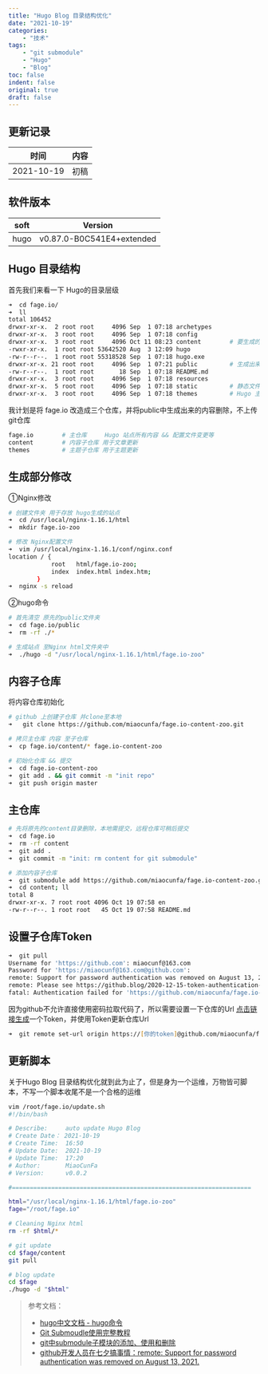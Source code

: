 ```yaml
---
title: "Hugo Blog 目录结构优化"
date: "2021-10-19"
categories:
    - "技术"
tags:
    - "git submodule"
    - "Hugo"
    - "Blog"
toc: false
indent: false
original: true
draft: false
---
```


## 更新记录

| 时间       | 内容 |
| ---------- | ---- |
| 2021-10-19 | 初稿 |

## 软件版本

| soft | Version                   |
| ---- | ------------------------- |
| hugo | v0.87.0-B0C541E4+extended |

## Hugo 目录结构

首先我们来看一下 Hugo的目录层级

``` zsh
➜  cd fage.io/
➜  ll
total 106452
drwxr-xr-x.  2 root root     4096 Sep  1 07:18 archetypes
drwxr-xr-x.  3 root root     4096 Sep  1 07:18 config
drwxr-xr-x.  3 root root     4096 Oct 11 08:23 content        # 要生成的 markdown 存放路径
-rwxr-xr-x.  1 root root 53642520 Aug  3 12:09 hugo
-rw-r--r--.  1 root root 55318528 Sep  1 07:18 hugo.exe
drwxr-xr-x. 21 root root     4096 Sep  1 07:21 public         # 生成出来的 静态站路径
-rw-r--r--.  1 root root       18 Sep  1 07:18 README.md
drwxr-xr-x.  3 root root     4096 Sep  1 07:18 resources
drwxr-xr-x.  5 root root     4096 Sep  1 07:18 static         # 静态文件，优先级高于主题下的 static 文件夹
drwxr-xr-x.  3 root root     4096 Sep  1 07:18 themes         # Hugo 主题
```

我计划是将 fage.io 改造成三个仓库，并将public中生成出来的内容删除，不上传 git仓库

``` zsh
fage.io        # 主仓库     Hugo 站点所有内容 && 配置文件变更等
content        # 内容子仓库 用于文章更新
themes         # 主题子仓库 用于主题更新
```

## 生成部分修改

①Nginx修改

``` zsh
# 创建文件夹 用于存放 hugo生成的站点
➜  cd /usr/local/nginx-1.16.1/html
➜  mkdir fage.io-zoo

# 修改 Nginx配置文件
➜  vim /usr/local/nginx-1.16.1/conf/nginx.conf
location / {
            root   html/fage.io-zoo; 
            index  index.html index.htm;
        }
➜  nginx -s reload
```

②hugo命令

``` zsh
# 首先清空 原先的public文件夹
➜  cd fage.io/public
➜  rm -rf ./*

# 生成站点 至Nginx html文件夹中
➜  ./hugo -d "/usr/local/nginx-1.16.1/html/fage.io-zoo"
```

## 内容子仓库

将内容仓库初始化

``` zsh
# github 上创建子仓库 并clone至本地
➜   git clone https://github.com/miaocunfa/fage.io-content-zoo.git

# 拷贝主仓库 内容 至子仓库 
➜  cp fage.io/content/* fage.io-content-zoo

# 初始化仓库 && 提交
➜  cd fage.io-content-zoo
➜  git add . && git commit -m "init repo"
➜  git push origin master
```

## 主仓库

``` zsh
# 先将原先的content目录删除，本地需提交，远程仓库可稍后提交
➜  cd fage.io
➜  rm -rf content
➜  git add .
➜  git commit -m "init: rm content for git submodule"

# 添加内容子仓库
➜  git submodule add https://github.com/miaocunfa/fage.io-content-zoo.git content
➜  cd content; ll
total 8
drwxr-xr-x. 7 root root 4096 Oct 19 07:58 en
-rw-r--r--. 1 root root   45 Oct 19 07:58 README.md
```

## 设置子仓库Token

``` zsh
➜  git pull
Username for 'https://github.com': miaocunf@163.com
Password for 'https://miaocunf@163.com@github.com': 
remote: Support for password authentication was removed on August 13, 2021. Please use a personal access token instead.
remote: Please see https://github.blog/2020-12-15-token-authentication-requirements-for-git-operations/ for more information.
fatal: Authentication failed for 'https://github.com/miaocunfa/fage.io-content-zoo.git/'
```

因为github不允许直接使用密码拉取代码了，所以需要设置一下仓库的Url
[点击链接生成](https://github.com/settings/tokens/new)一个Token，并使用Token更新仓库Url

``` zsh
➜  git remote set-url origin https://[你的token]@github.com/miaocunfa/fage.io-content-zoo.git
```

## 更新脚本

关于Hugo Blog 目录结构优化就到此为止了，但是身为一个运维，万物皆可脚本，不写一个脚本收尾不是一个合格的运维

``` zsh
vim /root/fage.io/update.sh
#!/bin/bash

# Describe:     auto update Hugo Blog
# Create Date： 2021-10-19
# Create Time:  16:50
# Update Date:  2021-10-19
# Update Time:  17:20
# Author:       MiaoCunFa
# Version:      v0.0.2

#===================================================================

html="/usr/local/nginx-1.16.1/html/fage.io-zoo"
fage="/root/fage.io"

# Cleaning Nginx html
rm -rf $html/*

# git update 
cd $fage/content
git pull

# blog update
cd $fage
./hugo -d "$html"
```

> 参考文档：  
>
> - [hugo中文文档 - hugo命令](https://www.gohugo.org/doc/commands/hugo/)
> - [Git Submoudle使用完整教程](http://www.360doc.com/content/12/0608/17/10058718_216893323.shtml)
> - [git中submodule子模块的添加、使用和删除](https://blog.csdn.net/guotianqing/article/details/82391665)
> - [github开发人员在七夕搞事情：remote: Support for password authentication was removed on August 13, 2021.](https://blog.csdn.net/weixin_41010198/article/details/119698015)
>